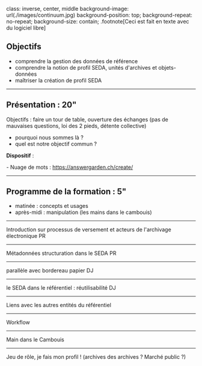 class: inverse, center, middle
background-image: url(./images/continuum.jpg)
background-position: top;
background-repeat: no-repeat;
background-size: contain;
.footnote[Ceci est fait en texte avec du logiciel libre]

## Objectifs

- comprendre la gestion des données de référence
- comprendre la notion de profil SEDA, unités d'archives et objets-données
- maîtriser la création de profil SEDA

---

## Présentation : 20"

Objectifs : faire un tour de table, ouverture des échanges (pas de mauvaises questions, loi des 2 pieds, détente collective)

- pourquoi nous sommes là ?
- quel est notre objectif commun ?

**Dispositif** :

_-_ Nuage de mots : https://answergarden.ch/create/

---

## Programme de la formation : 5"

- matinée : concepts et usages
- après-midi : manipulation (les mains dans le cambouis)

---

Introduction sur processus de versement et acteurs de l'archivage électronique PR

---

Métadonnées structuration dans le SEDA PR

---

parallèle avec bordereau papier DJ

---

le SEDA dans le référentiel : réutilisabilité DJ

---

Liens avec les autres entités du référentiel

---

Workflow

---

Main dans le Cambouis

---

Jeu de rôle, je fais mon profil ! (archives des archives ? Marché public ?)


